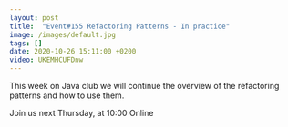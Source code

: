 ```yaml
---
layout: post
title:  "Event#155 Refactoring Patterns - In practice"
image: /images/default.jpg
tags: []
date: 2020-10-26 15:11:00 +0200
video: UKEMHCUFDnw
---
```


This week on Java club we will continue the overview of the refactoring patterns and how to use them.[]()

Join us next Thursday, at 10:00 Online
